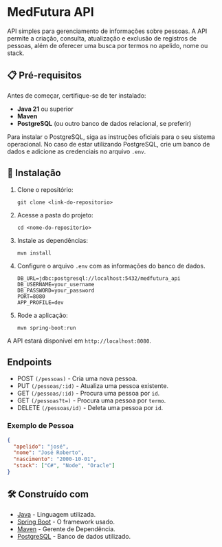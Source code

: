 # MedFutura API

API simples para gerenciamento de informações sobre pessoas. A API permite a criação, consulta, atualização e exclusão de registros de pessoas, além de oferecer uma busca por termos no apelido, nome ou stack.

## 📋 Pré-requisitos

Antes de começar, certifique-se de ter instalado:

- **Java 21** ou superior
- **Maven**
- **PostgreSQL** (ou outro banco de dados relacional, se preferir)

Para instalar o PostgreSQL, siga as instruções oficiais para o seu sistema operacional. No caso de estar utilizando PostgreSQL, crie um banco de dados e adicione as credenciais no arquivo `.env`.

## 🔧 Instalação

1. Clone o repositório:

    ```
    git clone <link-do-repositorio>
    ```

2. Acesse a pasta do projeto:

    ```
    cd <nome-do-repositorio>
    ```

3. Instale as dependências:

    ```
    mvn install
    ```

4. Configure o arquivo `.env` com as informações do banco de dados.

    ```
    DB_URL=jdbc:postgresql://localhost:5432/medfutura_api
    DB_USERNAME=your_username
    DB_PASSWORD=your_password
    PORT=8080
    APP_PROFILE=dev
    ```
    
5. Rode a aplicação:

    ```
    mvn spring-boot:run
    ```

A API estará disponível em `http://localhost:8080`.

## Endpoints

* POST `(/pessoas)` - Cria uma nova pessoa.
* PUT `(/pessoas/:id)` - Atualiza uma pessoa existente.
* GET `(/pessoas/:id)` - Procura uma pessoa por `id`.
* GET `(/pessoas?t=)` - Procura uma pessoa por `termo`.
* DELETE `(/pessoas/id)` - Deleta uma pessoa por `id`.

###  Exemplo de Pessoa

```json
{
  "apelido": "josé",
  "nome": "José Roberto",
  "nascimento": "2000-10-01",
  "stack": ["C#", "Node", "Oracle"]
}
```

## 🛠️ Construído com

* [Java](https://www.oracle.com/java/) - Linguagem utilizada.
* [Spring Boot](https://spring.io/projects/spring-boot) - O framework usado.
* [Maven](https://maven.apache.org/) - Gerente de Dependência.
* [PostgreSQL](https://www.postgresql.org/) - Banco de dados utilizado.

